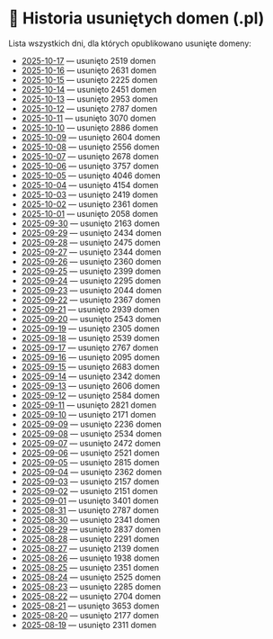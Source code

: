 # 📅 Historia usuniętych domen (.pl)

Lista wszystkich dni, dla których opublikowano usunięte domeny:

- [2025-10-17](./2025-10-17.md) — usunięto 2519 domen
- [2025-10-16](./2025-10-16.md) — usunięto 2631 domen
- [2025-10-15](./2025-10-15.md) — usunięto 2225 domen
- [2025-10-14](./2025-10-14.md) — usunięto 2451 domen
- [2025-10-13](./2025-10-13.md) — usunięto 2953 domen
- [2025-10-12](./2025-10-12.md) — usunięto 2787 domen
- [2025-10-11](./2025-10-11.md) — usunięto 3070 domen
- [2025-10-10](./2025-10-10.md) — usunięto 2886 domen
- [2025-10-09](./2025-10-09.md) — usunięto 2604 domen
- [2025-10-08](./2025-10-08.md) — usunięto 2556 domen
- [2025-10-07](./2025-10-07.md) — usunięto 2678 domen
- [2025-10-06](./2025-10-06.md) — usunięto 3757 domen
- [2025-10-05](./2025-10-05.md) — usunięto 4046 domen
- [2025-10-04](./2025-10-04.md) — usunięto 4154 domen
- [2025-10-03](./2025-10-03.md) — usunięto 2419 domen
- [2025-10-02](./2025-10-02.md) — usunięto 2361 domen
- [2025-10-01](./2025-10-01.md) — usunięto 2058 domen
- [2025-09-30](./2025-09-30.md) — usunięto 2163 domen
- [2025-09-29](./2025-09-29.md) — usunięto 2434 domen
- [2025-09-28](./2025-09-28.md) — usunięto 2475 domen
- [2025-09-27](./2025-09-27.md) — usunięto 2344 domen
- [2025-09-26](./2025-09-26.md) — usunięto 2360 domen
- [2025-09-25](./2025-09-25.md) — usunięto 2399 domen
- [2025-09-24](./2025-09-24.md) — usunięto 2295 domen
- [2025-09-23](./2025-09-23.md) — usunięto 2044 domen
- [2025-09-22](./2025-09-22.md) — usunięto 2367 domen
- [2025-09-21](./2025-09-21.md) — usunięto 2939 domen
- [2025-09-20](./2025-09-20.md) — usunięto 2543 domen
- [2025-09-19](./2025-09-19.md) — usunięto 2305 domen
- [2025-09-18](./2025-09-18.md) — usunięto 2539 domen
- [2025-09-17](./2025-09-17.md) — usunięto 2767 domen
- [2025-09-16](./2025-09-16.md) — usunięto 2095 domen
- [2025-09-15](./2025-09-15.md) — usunięto 2683 domen
- [2025-09-14](./2025-09-14.md) — usunięto 2342 domen
- [2025-09-13](./2025-09-13.md) — usunięto 2606 domen
- [2025-09-12](./2025-09-12.md) — usunięto 2584 domen
- [2025-09-11](./2025-09-11.md) — usunięto 2821 domen
- [2025-09-10](./2025-09-10.md) — usunięto 2171 domen
- [2025-09-09](./2025-09-09.md) — usunięto 2236 domen
- [2025-09-08](./2025-09-08.md) — usunięto 2534 domen
- [2025-09-07](./2025-09-07.md) — usunięto 2472 domen
- [2025-09-06](./2025-09-06.md) — usunięto 2521 domen
- [2025-09-05](./2025-09-05.md) — usunięto 2815 domen
- [2025-09-04](./2025-09-04.md) — usunięto 2362 domen
- [2025-09-03](./2025-09-03.md) — usunięto 2157 domen
- [2025-09-02](./2025-09-02.md) — usunięto 2151 domen
- [2025-09-01](./2025-09-01.md) — usunięto 3401 domen
- [2025-08-31](./2025-08-31.md) — usunięto 2787 domen
- [2025-08-30](./2025-08-30.md) — usunięto 2341 domen
- [2025-08-29](./2025-08-29.md) — usunięto 2837 domen
- [2025-08-28](./2025-08-28.md) — usunięto 2291 domen
- [2025-08-27](./2025-08-27.md) — usunięto 2139 domen
- [2025-08-26](./2025-08-26.md) — usunięto 1938 domen
- [2025-08-25](./2025-08-25.md) — usunięto 2351 domen
- [2025-08-24](./2025-08-24.md) — usunięto 2525 domen
- [2025-08-23](./2025-08-23.md) — usunięto 2285 domen
- [2025-08-22](./2025-08-22.md) — usunięto 2704 domen
- [2025-08-21](./2025-08-21.md) — usunięto 3653 domen
- [2025-08-20](./2025-08-20.md) — usunięto 2177 domen
- [2025-08-19](./2025-08-19.md) — usunięto 2311 domen
